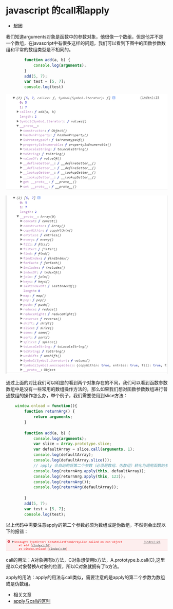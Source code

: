 # javascript 的call和apply

* 起因

我们知道arguments对象是函数中的参数对象，他很像一个数组，但是他并不是一个数组，在javascript中有很多这样的问题，我们可以看到下图中的函数参数数组和平常的数组类型是不相同的。

```javascript
        function add(a, b) {
            console.log(arguments);
        }
        add(5, 7);
        var test = [5, 7];
        console.log(test)
```

![&#x6B64;&#x5904;&#x663E;&#x793A;&#x7684;&#x662F;&#x5982;&#x4F55;&#x8BBE;&#x7F6E;&#x7684;&#x56FE;&#x7247;](../.gitbook/assets/arguments.png)

![&#x6B64;&#x5904;&#x663E;&#x793A;&#x7684;&#x662F;&#x5982;&#x4F55;&#x8BBE;&#x7F6E;&#x7684;&#x56FE;&#x7247;](../.gitbook/assets/array.png)

通过上面的对比我们可以明显的看到两个对象存在的不同，我们可以看到函数参数数组中是没有一些常用的数组操作方法的，那么如果我们想对函数参数数组进行普通数组的操作怎么办，举个例子，我们需要使用到slice方法：

```javascript
    window.onload = function(){
        function returnArg() {
            return arguments;
        }

        function add(a, b) {
            console.log(arguments);
            var slice = Array.prototype.slice;
            var defaultArray = slice.call(arguments, 1);
            console.log(defaultArray);
            console.log(defaultArray.slice());
            // apply 会自动的将第二个参数（必须是数组、伪数组）转化为调用函数的参数对象（arguments）
            console.log(returnArg.apply(this, defaultArray));
            console.log(returnArg.apply(this, 123));
            console.log(returnArg());
            console.log(returnArg(defaultArray));

        }
        add(5, 7);
        var test = [5, 7];
        console.log(test);
```

以上代码中需要注意apply的第二个参数必须为数组或是伪数组，不然则会出现以下的报错：

![applyerror](../.gitbook/assets/applyerror.png)

call的用法：A对象拥有b方法，C对象想使用b方法，A.prototype.b.call\(C\),这里是以C对象替换A对象的位置，所以C对象就拥有了b方法。

apply的用法：apply的用法与call类似，需要注意的是apply的第二个参数为数组或是伪数组。

* 相关文章
* [apply与call的区别](https://www.cnblogs.com/lengyuehuahun/p/5643625.html)

